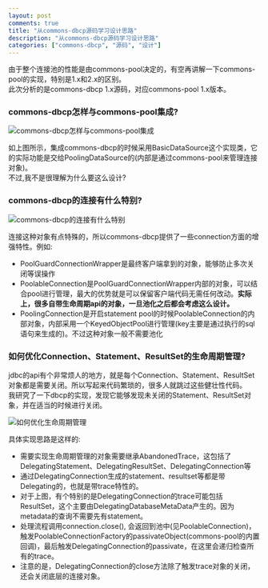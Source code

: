 ```yaml
---
layout: post
comments: true
title: "从commons-dbcp源码学习设计思路"
description: "从commons-dbcp源码学习设计思路"
categories: ["commons-dbcp", "源码", "设计"]
---
```


由于整个连接池的性能是由commons-pool决定的，有空再讲解一下commons-pool的实现，特别是1.x和2.x的区别。  
此次分析的是commons-dbcp 1.x源码，对应commons-pool 1.x版本。

### commons-dbcp怎样与commons-pool集成?

![commons-dbcp怎样与commons-pool集成](http://www.plantuml.com/plantuml/png/ZLDDIyD04BttLonuKIG5FHOlVg171RtBTZEMQBjRDgiYAYYeg6WHh60L_415JqMXY2ZIFzDcuxzmavHcqut5Is5dthoyD_DQncG55m0HHYaGuJ1gsLXWbwro0cWpWv131V0bh5vJgZ4VDn0QBe2Ox0uE3gdYTaRza29sNJI1NOSOCmDQ9VvIr9e12jmXi_bbnJZ7M56J5JoJ_475eGNZ2vOslrZMnc8d6gBZ9CyuP-jHFJIYQXp4AgV9MZQRZNrgD6DRbeKC_IcOyJocDgDWQoW5qro4i9xbfI0C-mhJktAMXaCvr7wkUaUNygjcDFt6hTzuK5JcM42ckScXrdTJLby8AvKOTQrWqtxpshy_aLyDx_WnS4MP08HTj30QRa-XMvyLMR-NPmT-yyQhF7blT_9gJnw_Upkx2WBK3cSoQhrbCvdgTeBnZPvO1cfmlWYHjcaDe-vLmYkGlA0Dhk1ieyzPutW5j770azIMsLWCj7OU_utYN_J3X0CMaFRtCaV2G4nnPmsuqUpSqjnGDqMfBfFHLRTdVJQIGz4vrItRzPkVshwitdg7PxBwra5qO_M7IDINFn6b4IDAtiMhTrflVvxRVCq1tlgeTDL4EXB9-WK0)


如上图所示，集成commons-dbcp的时候采用BasicDataSource这个实现类，它的实际功能是交给PoolingDataSource的(内部是通过commons-pool来管理连接对象)。  
不过,我不是很理解为什么要这么设计?

### commons-dbcp的连接有什么特别?

![commons-dbcp的连接有什么特别](http://www.plantuml.com/plantuml/png/bLB1Ji905Bpp5Vi1zk3LU9FeJKqyU3HBknAaR4cx78oIO1Gvg8K3YA826XMYCGL99226d-6rvI_S5WieJGpNDszctink78jH72P8L2Wb8eieL928JCAOHMWO7GGGMXaZQFbG451m34yGlkOt7X4s5KLUIs1LcW3RAex7YVelRJuJ79B9r7g04oAK4NKNYsGwXfCgwQ2YZ3NDNzJPGKW8SLc2ATeHPKKZaaUa2YC8QsXzqLtpKrXo4UGnhNnzqDNDQiOsJa6lGEtCAfqufPjN1kIUeVrkVMOXtHeMtrpYJ7fF3tBdPhLjvPkpYLUno1Hrdml7S9HiXFRuUD2jMVdA0cHVuBOElHJa38rXHcA4CZ0wTlFUR5Ovmon-GEeQCbrBRumF-2tlNJ2ljrk0UTanMuL1hmIDEziesFqyt9IvzTZB_uVyyUID1373Mqf25ScFl7ty1O-LuL4VqXUynb67_0wxNpRr9_lXrJOCtZuN8bHoNowG_0O0)

连接这种对象有点特殊的，所以commons-dbcp提供了一些connection方面的增强特性。例如:

* PoolGuardConnectionWrapper是最终客户端拿到的对象，能够防止多次关闭等误操作
* PoolableConnection是PoolGuardConnectionWrapper内部的对象，可以结合pool进行管理，最大的优势就是可以保留客户端代码无需任何改动。**实际上，很多自带生命周期api的对象，一旦池化之后都会考虑这么设计。**
* PoolingConnection是开启statement pool的时候PoolableConnection的内部对象，内部采用一个KeyedObjectPool进行管理(key主要是通过执行的sql语句来生成的)。不过这种对象一般不需要池化

### 如何优化Connection、Statement、ResultSet的生命周期管理?

jdbc的api有个非常烦人的地方，就是每个Connection、Statement、ResultSet对象都是需要关闭。所以写起来代码繁琐的，很多人就跳过这些健壮性代码。  
我研究了一下dbcp的实现，发现它能够发现未关闭的Statement、ResultSet对象，并在适当的时候进行关闭。

![如何优化生命周期管理](http://www.plantuml.com/plantuml/png/bP6n2W8n44Jx-uebfP32taQyKXlF7rXpGmZ6ZPYrqljtSmUAo4cm6uPvo-pkXTs9FSWb4JWDIImVMVeawArUsO7k3T7wvHqcQ_Mmbbf4UDOWVlE6gz5EMN66Q3MvHxv5xL1FjgobSyOEogDk2Z5NZipIK2geMPWVbVx0FllD3AjI1NEHS_vURZmtaTs6h3GzO5J56vhX2G00)

具体实现思路是这样的:

* 需要实现生命周期管理的对象需要继承AbandonedTrace，这包括了DelegatingStatement、DelegatingResultSet、DelegatingConnection等
* 通过DelegatingConnection生成的statement、resultset等都是带Delegating的，也就是带trace特性的。
* 对于上图，有个特别的是DelegatingConnection的trace可能包括ResultSet，这个主要由DelegatingDatabaseMetaData产生的。因为metadata的查询不需要先有statement。
* 处理流程调用connection.close(), 会返回到池中(见PoolableConnection)， 触发PoolableConnectionFactory的passivateObject(commons-pool的内置回调)，最后触发DelegatingConnection的passivate，在这里会递归检查所有的trace。
* 注意的是，DelegatingConnection的close方法除了触发trace对象的关闭，还会关闭底层的连接对象。





